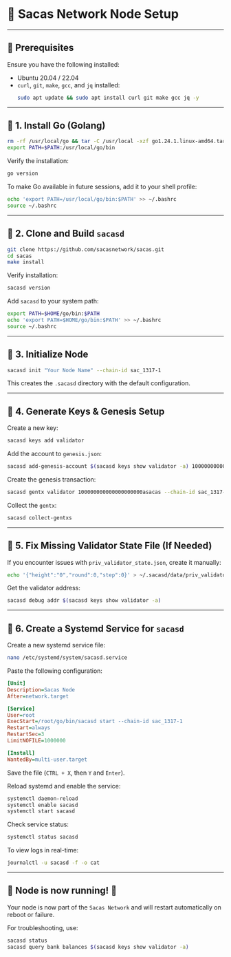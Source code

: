 # 🚀 Sacas Network Node Setup

---

## 📌 Prerequisites
Ensure you have the following installed:
- Ubuntu 20.04 / 22.04
- `curl`, `git`, `make`, `gcc`, and `jq` installed:
  ```bash
  sudo apt update && sudo apt install curl git make gcc jq -y
  ```

---

## 🔹 1. Install Go (Golang)
```bash
rm -rf /usr/local/go && tar -C /usr/local -xzf go1.24.1.linux-amd64.tar.gz
export PATH=$PATH:/usr/local/go/bin
```
Verify the installation:
```bash
go version
```

To make Go available in future sessions, add it to your shell profile:
```bash
echo 'export PATH=/usr/local/go/bin:$PATH' >> ~/.bashrc
source ~/.bashrc
```

---

## 🔹 2. Clone and Build `sacasd`
```bash
git clone https://github.com/sacasnetwork/sacas.git
cd sacas
make install
```

Verify installation:
```bash
sacasd version
```

Add `sacasd` to your system path:
```bash
export PATH=$HOME/go/bin:$PATH
echo 'export PATH=$HOME/go/bin:$PATH' >> ~/.bashrc
source ~/.bashrc
```

---

## 🔹 3. Initialize Node
```bash
sacasd init "Your Node Name" --chain-id sac_1317-1
```

This creates the `.sacasd` directory with the default configuration.

---

## 🔹 4. Generate Keys & Genesis Setup
Create a new key:
```bash
sacasd keys add validator
```

Add the account to `genesis.json`:
```bash
sacasd add-genesis-account $(sacasd keys show validator -a) 100000000000000000000asacas
```

Create the genesis transaction:
```bash
sacasd gentx validator 100000000000000000000asacas --chain-id sac_1317-1
```

Collect the `gentx`:
```bash
sacasd collect-gentxs
```

---

## 🔹 5. Fix Missing Validator State File (If Needed)
If you encounter issues with `priv_validator_state.json`, create it manually:
```bash
echo '{"height":"0","round":0,"step":0}' > ~/.sacasd/data/priv_validator_state.json
```

Get the validator address:
```bash
sacasd debug addr $(sacasd keys show validator -a)
```

---

## 🔹 6. Create a Systemd Service for `sacasd`

Create a new systemd service file:
```bash
nano /etc/systemd/system/sacasd.service
```

Paste the following configuration:
```ini
[Unit]
Description=Sacas Node
After=network.target

[Service]
User=root
ExecStart=/root/go/bin/sacasd start --chain-id sac_1317-1
Restart=always
RestartSec=3
LimitNOFILE=1000000

[Install]
WantedBy=multi-user.target
```

Save the file (`CTRL + X`, then `Y` and `Enter`).

Reload systemd and enable the service:
```bash
systemctl daemon-reload
systemctl enable sacasd
systemctl start sacasd
```

Check service status:
```bash
systemctl status sacasd
```

To view logs in real-time:
```bash
journalctl -u sacasd -f -o cat
```

---

## 🎯 **Node is now running!** 🚀

Your node is now part of the `Sacas Network` and will restart automatically on reboot or failure.

For troubleshooting, use:
```bash
sacasd status
sacasd query bank balances $(sacasd keys show validator -a)
```

